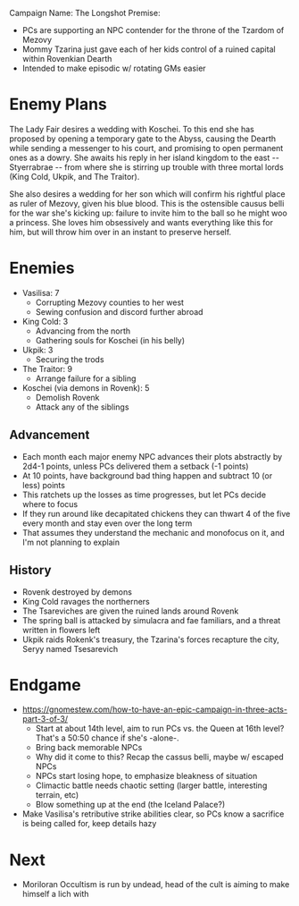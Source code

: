 Campaign Name: The Longshot
Premise:
- PCs are supporting an NPC contender for the throne of the Tzardom of Mezovy
- Mommy Tzarina just gave each of her kids control of a ruined capital within Rovenkian Dearth
- Intended to make episodic w/ rotating GMs easier

# Enemy Plans
The Lady Fair desires a wedding with Koschei. To this end she has proposed by opening a temporary gate to the Abyss, causing the Dearth while sending a messenger to his court, and promising to open permanent ones as a dowry. She awaits his reply in her island kingdom to the east -- Styerrabrae -- from where she is stirring up trouble with three mortal lords (King Cold, Ukpik, and The Traitor).

She also desires a wedding for her son which will confirm his rightful place as ruler of Mezovy, given his blue blood. This is the ostensible causus belli for the war she's kicking up: failure to invite him to the ball so he might woo a princess. She loves him obsessively and wants everything like this for him, but will throw him over in an instant to preserve herself.

# Enemies
- Vasilisa: 7
  - Corrupting Mezovy counties to her west
  - Sewing confusion and discord further abroad
- King Cold: 3
  - Advancing from the north
  - Gathering souls for Koschei (in his belly)
- Ukpik: 3
  - Securing the trods
- The Traitor: 9
  - Arrange failure for a sibling
- Koschei (via demons in Rovenk): 5
  - Demolish Rovenk
  - Attack any of the siblings

## Advancement
- Each month each major enemy NPC advances their plots abstractly by 2d4-1 points, unless PCs delivered them a setback (-1 points)
- At 10 points, have background bad thing happen and subtract 10 (or less) points
- This ratchets up the losses as time progresses, but let PCs decide where to focus
- If they run around like decapitated chickens they can thwart 4 of the five every month and stay even over the long term
- That assumes they understand the mechanic and monofocus on it, and I'm not planning to explain

## History
- Rovenk destroyed by demons
- King Cold ravages the northerners
- The Tsareviches are given the ruined lands around Rovenk
- The spring ball is attacked by simulacra and fae familiars, and a threat written in flowers left
- Ukpik raids Rokenk's treasury, the Tzarina's forces recapture the city, Seryy named Tsesarevich


# Endgame
- https://gnomestew.com/how-to-have-an-epic-campaign-in-three-acts-part-3-of-3/
  - Start at about 14th level, aim to run PCs vs. the Queen at 16th level? That's a 50:50 chance if she's -alone-.
  - Bring back memorable NPCs
  - Why did it come to this? Recap the cassus belli, maybe w/ escaped NPCs
  - NPCs start losing hope, to emphasize bleakness of situation
  - Climactic battle needs chaotic setting (larger battle, interesting terrain, etc)
  - Blow something up at the end (the Iceland Palace?)
- Make Vasilisa's retributive strike abilities clear, so PCs know a sacrifice is being called for, keep details hazy
 
# Next
- Moriloran Occultism is run by undead, head of the cult is aiming to make himself a lich with 
